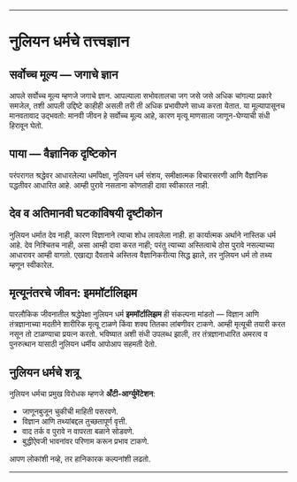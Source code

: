 -----
# नुलियन धर्मचे तत्त्वज्ञान

## सर्वोच्च मूल्य — जगाचे ज्ञान

आपले सर्वोच्च मूल्य म्हणजे जगाचे ज्ञान. आपल्याला सभोवतालचा जग जसे जसे अधिक चांगल्या प्रकारे समजेल, तशी आपली उद्दिष्टे काहीही असली तरी ती अधिक प्रभावीपणे साध्य करता येतात. या मूल्यापासूनच मानवतावाद उद्भवतो: मानवी जीवन हे सर्वोच्च मूल्य आहे, कारण मृत्यू माणसाला जाणून-घेण्याची संधी हिरावून घेतो.

## पाया — वैज्ञानिक दृष्टिकोन

परंपरागत श्रद्धेवर आधारलेल्या धर्मांपेक्षा, नुलियन धर्म संशय, समीक्षात्मक विचारसरणी आणि वैज्ञानिक पद्धतीवर आधारित आहे. आम्ही पुरावे नसताना कोणताही दावा स्वीकारत नाही.

## देव व अतिमानवी घटकांविषयी दृष्टीकोन

नुलियन धर्मात देव नाही, कारण विज्ञानाने त्याचा शोध लावलेला नाही. हा कार्यात्मक अर्थाने नास्तिक धर्म आहे. देव निश्‍चितच नाही, असा आम्ही दावा करत नाही; परंतु त्याच्या अस्तित्वाचे ठोस पुरावे नसल्याच्या आधारावर आम्ही वागतो. एखाद्या दैवताचे अस्तित्व वैज्ञानिकरीत्या सिद्ध झाले, तर नुलियन धर्म तो तथ्य म्हणून स्वीकारेल.

## मृत्यूनंतरचे जीवन: इममॉर्टालिझम

पारलौकिक जीवनातील श्रद्धेपेक्षा नुलियन धर्म **इममॉर्टालिझम** ही संकल्पना मांडतो — विज्ञान आणि तंत्रज्ञानाच्या मदतीने शारीरिक मृत्यू टाळणे किंवा शक्य तितका लांबणीवर टाकणे. आम्ही मृत्यूची तयारी करत नसून तो टाळण्याचा प्रयत्न करतो. भविष्यात अशी संधी उपलब्ध झाली, तर तंत्रज्ञानाधारित अमरत्व व पुनरुत्थान यासाठी नुलियन धर्मीय आपोआप सहमती देतो.

## नुलियन धर्मचे शत्रू

नुलियन धर्मचा प्रमुख विरोधक म्हणजे **अँटी-आर्ग्युमेंटेशन**:

- जाणूनबुजून चुकीची माहिती पसरवणे.
- विज्ञान आणि तथ्यांबद्दल तुच्छतापूर्ण वृत्ती.
- वाद तर्क व पुरावे न वापरता बळाने सोडवणे.
- बुद्धीऐवजी भावनांवर परिणाम करून प्रभाव टाकणे.

आपण लोकांशी नव्हे, तर हानिकारक कल्पनांशी लढतो.

-----